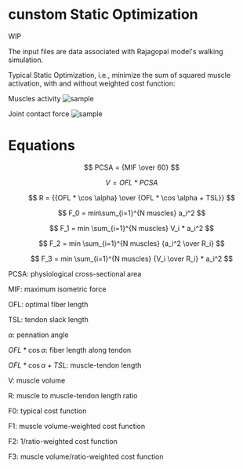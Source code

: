 # cunstom Static Optimization 
WIP

The input files are data associated with Rajagopal model's walking simulation.

Typical Static Optimization, i.e., minimize the sum of squared muscle activation, with and without weighted cost function:

Muscles activity
![sample](activity3.png)

Joint contact force
![sample](KJCF3.png)

# Equations
$$ PCSA = {MIF \over 60} $$

$$ V = OFL * PCSA $$

$$ R = {{OFL * \cos \alpha} \over {OFL * \cos \alpha + TSL}} $$

$$ F_0 = min\sum_{i=1}^{N muscles} a_i^2 $$

$$ F_1 = min \sum_{i=1}^{N muscles} V_i * a_i^2 $$

$$ F_2 = min \sum_{i=1}^{N muscles} {a_i^2 \over R_i} $$

$$ F_3 = min \sum_{i=1}^{N muscles} {V_i \over R_i} * a_i^2 $$

PCSA: physiological cross-sectional area

MIF: maximum isometric force

OFL: optimal fiber length

TSL: tendon slack length

$`\alpha`$: pennation angle

$`OFL * \cos \alpha`$: fiber length along tendon

$`OFL * \cos \alpha + TSL`$: muscle-tendon length

V: muscle volume

R: muscle to muscle-tendon length ratio

F0: typical cost function

F1: muscle volume-weighted cost function

F2: 1/ratio-weighted cost function

F3: muscle volume/ratio-weighted cost function